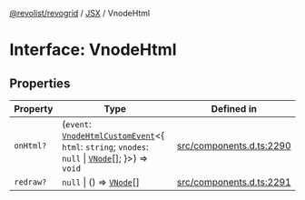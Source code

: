 [@revolist/revogrid](README.md) / [JSX](Namespace.JSX.md) / VnodeHtml

# Interface: VnodeHtml

## Properties

| Property | Type | Defined in |
| ------ | ------ | ------ |
| `onHtml?` | (`event`: [`VnodeHtmlCustomEvent`](Interface.VnodeHtmlCustomEvent.md)\<\{ `html`: `string`; `vnodes`: `null` \| [`VNode`](Interface.VNode.md)[]; \}\>) => `void` | [src/components.d.ts:2290](https://github.com/revolist/revogrid/blob/ff1c29109648eb0543e674392be7b9af90d92acc/src/components.d.ts#L2290) |
| `redraw?` | `null` \| () => [`VNode`](Interface.VNode.md)[] | [src/components.d.ts:2291](https://github.com/revolist/revogrid/blob/ff1c29109648eb0543e674392be7b9af90d92acc/src/components.d.ts#L2291) |
